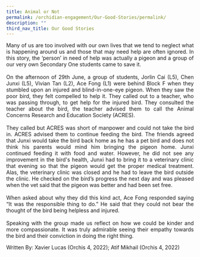 ```yaml
---
title: Animal or Not
permalink: /orchidian-engagement/Our-Good-Stories/permalink/
description: ""
third_nav_title: Our Good Stories
---
```

<div align="justify">	
<p>Many of us are too involved with our own lives that we tend to neglect what is happening around us and those that may need help are often ignored. In this story, the ‘person’ in need of help was actually a pigeon and a group of our very own Secondary One students came to save it.
<br><br>
On the afternoon of 29th June, a group of students, Jorlin Cai (L5), Chen Junxi (L5), Vivian Tan (L2), Ace Fong (L1) were behind Block F when they stumbled upon an injured and blind-in-one-eye pigeon. When they saw the poor bird, they felt compelled to help it. They called out to a teacher, who was passing through, to get help for the injured bird. They consulted the teacher about the bird, the teacher advised them to call the Animal Concerns Research and Education Society (ACRES).
<br><br>
They called but ACRES was short of manpower and could not take the bird in. ACRES advised them to continue feeding the bird. The friends agreed that Junxi would take the bird back home as he has a pet bird and does not think his parents would mind him bringing the pigeon home. Junxi continued feeding it with food and water. However, he did not see any improvement in the bird's health, Junxi had to bring it to a veterinary clinic that evening so that the pigeon would get the proper medical treatment. Alas, the veterinary clinic was closed and he had to leave the bird outside the clinic. He checked on the bird’s progress the next day and was pleased when the vet said that the pigeon was better and had been set free.
<br><br>
When asked about why they did this kind act, Ace Fong responded saying “It was the responsible thing to do.” He said that they could not bear the thought of the bird being helpless and injured.
<br><br>
Speaking with the group made us reflect on how we could be kinder and more compassionate. It was truly admirable seeing their empathy towards the bird and their conviction in doing the right thing.
</p>

<p>Written By:
Xavier Lucas (Orchis 4, 2022);
Atif Mikhail (Orchis 4, 2022)
</p>
<div>